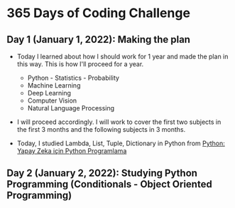# 365 Days of Coding Challenge

## Day 1 (January 1, 2022): Making the plan
- Today I learned about how I should work for 1 year and made the plan in this way. This is how I'll proceed for a year.
    - Python - Statistics - Probability
    - Machine Learning
    - Deep Learning
    - Computer Vision
    - Natural Language Processing

- I will proceed accordingly. I will work to cover the first two subjects in the first 3 months and the following subjects in 3 months.
- Today, I studied Lambda, List, Tuple, Dictionary in Python from [Python: Yapay Zeka için Python Programlama](https://www.udemy.com/course/python-sfrdan-uzmanlga-programlama-1)

## Day 2 (January 2, 2022): Studying Python Programming (Conditionals - Object Oriented Programming)
